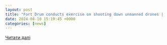 ```yaml
---
layout: post
title: "Fort Drum conducts exercise on shooting down unmanned drones | WSYR"
date: 2024-08-10 15:19:45 +0000
categories: [news]
---
```


[Читати далі](https://www.localsyr.com/news/local-news/fort-drum-conducts-exercise-on-shooting-down-unmanned-drones/amp/)
